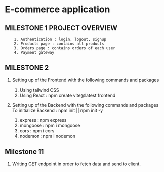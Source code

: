 # E-commerce application

## MILESTONE 1 PROJECT OVERVIEW


        1. Authentication : login, logout, signup
        2. Products page : contains all products
        3. Orders page : contains orders of each user
        4. Payment gateway 

## MILESTONE 2 
1. Setting up of the Frontend with the following commands and packages 
   1. Using tailwind CSS
   2. Using React : npm create vite@latest frontend

2. Setting up of the Backend with the following commands and packages
   To initialize Backend : npm init || npm init -y
   1. express : npm express
   2. mongoose : npm i mongoose
   3. cors : npm i cors
   4. nodemon : npm i nodemon


## Milestone 11
1. Writing GET endpoint in order to fetch data and send to client.

